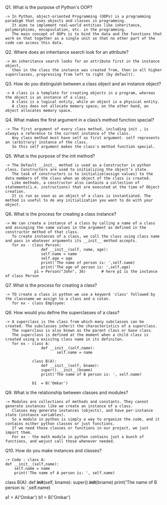 

Q1. What is the purpose of Python's OOP?

    -> In Python, object-oriented Programming (OOPs) is a programming paradigm that uses objects and classes in programming.
       It aims to implement real-world entities like inheritance, polymorphisms, encapsulation, etc. in the programming.
       The main concept of OOPs is to bind the data and the functions that work on that together as a single unit so that no other part of the code can access this data.
       
Q2. Where does an inheritance search look for an attribute?

    -> An inheritance search looks for an attribute first in the instance object,
       then in the class the instance was created from, then in all higher superclasses, progressing from left to right (by default).
       
Q3. How do you distinguish between a class object and an instance object?

    -> A class is a template for creating objects in a program, whereas the object is an instance of a class.
       A class is a logical entity, while an object is a physical entity.
       A class does not allocate memory space; on the other hand, an object allocates memory space.
       
Q4. What makes the first argument in a class’s method function special?

    -> The first argument of every class method, including init , is always a reference to the current instance of the class.
       Any class method must have self as first argument. self represents an (arbitrary) instance of the class.
       So this self argument makes the class's method function special.
       
Q5. What is the purpose of the init method?

    -> The Default __init__ method is used as a Constructor in python class. Constructors are used to initializing the object’s state.
       The task of constructors is to initialize(assign values) to the data members of the class when an object of the class is created.
       Like methods, a constructor also contains a collection of statements(i.e. instructions) that are executed at the time of Object creation.
       It is run as soon as an object of a class is instantiated. The method is useful to do any initialization you want to do with your object.
       
Q6. What is the process for creating a class instance?

    -> We can create a instance of a class by calling a name of a class and assinging the same values in the argument as defined in the constructor method of that class.
       To create instances of a class, we call the class using class name and pass in whatever arguments its __init__ method accepts.
       for ex - class Person:
                    def __init__(self, name, age):
                    self.name = name
                    self.age = age
                    print('The name of person is: ',self.name)
                    print('The age of person is: ',self.age)
                 p1 = Person("John", 36)       # here p1 is the instance of class Person
                 
Q7. What is the process for creating a class?

    -> TO create a class in python we use a keyword 'class' followed by the classname we assign to a class and a colon.
       for ex - class Employee:
       
Q8. How would you define the superclasses of a class?

    -> A superclass is the class from which many subclasses can be created. The subclasses inherit the characteristics of a superclass.
       The superclass is also known as the parent class or base class.
       The superclass is defined at the moment when a child class is created using a exisitng class name in its definiton.
       for ex - class A:
                    def __init__(self,name):
                           self.name = name
              
                class B(A):
                    def __init__(self, bname):
                    super().__init__(bname)
                    print('The name of B person is: ', self.name)
                    
                b1  = B('Omkar')
       
Q9. What is the relationship between classes and modules?

    -> Modules are collections of methods and constants. They cannot generate instances like we create an instance of a class.
       Classes may generate instances (objects), and have per-instance state (instance variables).
       So a module in python is simply a way to organize the code, and it contains either python classes or just functions.
       If we need those classes or functions in our project, we just import them.
       For ex - the math module in python contains just a bunch of functions, and wejust call those whenever needed.
       
Q10. How do you make instances and classes?

    -> Code : class A:
    def __init__(self,name):
        self.name = name
        print('The name of A person is: ', self.name)
                   
class B(A):
    def __init__(self, bname):
        super().__init__(bname)
        print('The name of B person is: ',self.name)

a1 = A('Omkar')
b1 = B('Omkar')
       
       
       
       
       
       
